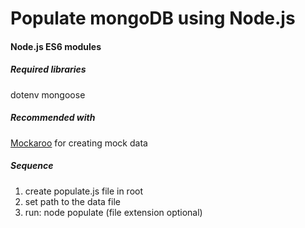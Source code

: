 # Populate mongoDB using Node.js

#### Node.js ES6 modules

##### Required libraries

dotenv
mongoose

##### Recommended with

[Mockaroo](https://www.mockaroo.com/) for creating mock data

##### Sequence

1. create populate.js file in root
2. set path to the data file
3. run: node populate (file extension optional)
